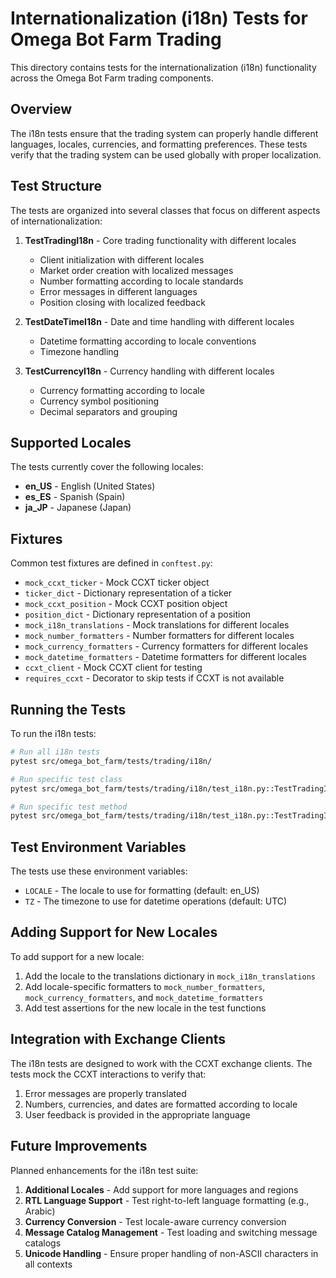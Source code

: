 # Internationalization (i18n) Tests for Omega Bot Farm Trading

This directory contains tests for the internationalization (i18n) functionality across the Omega Bot Farm trading components.

## Overview

The i18n tests ensure that the trading system can properly handle different languages, locales, currencies, and formatting preferences. These tests verify that the trading system can be used globally with proper localization.

## Test Structure

The tests are organized into several classes that focus on different aspects of internationalization:

1. **TestTradingI18n** - Core trading functionality with different locales
   - Client initialization with different locales
   - Market order creation with localized messages
   - Number formatting according to locale standards
   - Error messages in different languages
   - Position closing with localized feedback

2. **TestDateTimeI18n** - Date and time handling with different locales
   - Datetime formatting according to locale conventions
   - Timezone handling

3. **TestCurrencyI18n** - Currency handling with different locales
   - Currency formatting according to locale
   - Currency symbol positioning
   - Decimal separators and grouping

## Supported Locales

The tests currently cover the following locales:

- **en_US** - English (United States)
- **es_ES** - Spanish (Spain)
- **ja_JP** - Japanese (Japan)

## Fixtures

Common test fixtures are defined in `conftest.py`:

- `mock_ccxt_ticker` - Mock CCXT ticker object
- `ticker_dict` - Dictionary representation of a ticker
- `mock_ccxt_position` - Mock CCXT position object
- `position_dict` - Dictionary representation of a position
- `mock_i18n_translations` - Mock translations for different locales
- `mock_number_formatters` - Number formatters for different locales
- `mock_currency_formatters` - Currency formatters for different locales
- `mock_datetime_formatters` - Datetime formatters for different locales
- `ccxt_client` - Mock CCXT client for testing
- `requires_ccxt` - Decorator to skip tests if CCXT is not available

## Running the Tests

To run the i18n tests:

```bash
# Run all i18n tests
pytest src/omega_bot_farm/tests/trading/i18n/

# Run specific test class
pytest src/omega_bot_farm/tests/trading/i18n/test_i18n.py::TestTradingI18n

# Run specific test method
pytest src/omega_bot_farm/tests/trading/i18n/test_i18n.py::TestTradingI18n::test_number_formatting_by_locale
```

## Test Environment Variables

The tests use these environment variables:

- `LOCALE` - The locale to use for formatting (default: en_US)
- `TZ` - The timezone to use for datetime operations (default: UTC)

## Adding Support for New Locales

To add support for a new locale:

1. Add the locale to the translations dictionary in `mock_i18n_translations`
2. Add locale-specific formatters to `mock_number_formatters`, `mock_currency_formatters`, and `mock_datetime_formatters`
3. Add test assertions for the new locale in the test functions

## Integration with Exchange Clients

The i18n tests are designed to work with the CCXT exchange clients. The tests mock the CCXT interactions to verify that:

1. Error messages are properly translated
2. Numbers, currencies, and dates are formatted according to locale
3. User feedback is provided in the appropriate language

## Future Improvements

Planned enhancements for the i18n test suite:

1. **Additional Locales** - Add support for more languages and regions
2. **RTL Language Support** - Test right-to-left language formatting (e.g., Arabic)
3. **Currency Conversion** - Test locale-aware currency conversion
4. **Message Catalog Management** - Test loading and switching message catalogs
5. **Unicode Handling** - Ensure proper handling of non-ASCII characters in all contexts
